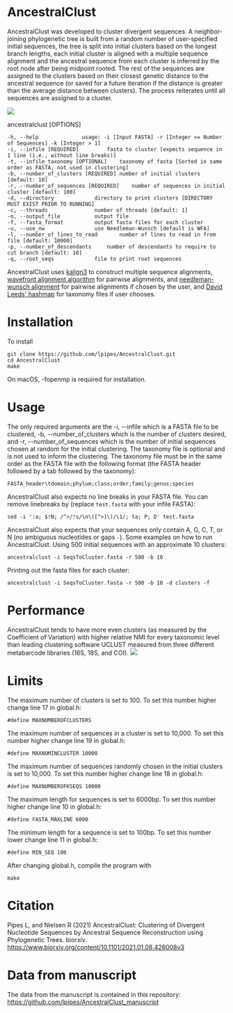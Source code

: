 # AncestralClust
AncestralClust was developed to cluster divergent sequences. A neighbor-joining phylogenetic tree is built from a random number of user-specified initial sequences, the tree is split into initial clusters based on the longest branch lengths, each initial cluster is aligned with a multiple sequence alignment and the ancestral sequence from each cluster is inferred by the root node after being midpoint rooted. The rest of the sequences are assigned to the clusters based on their closest genetic distance to the ancestral sequence (or saved for a future iteration if the distance is greater than the average distance between clusters). The process reiterates until all sequences are assigned to a cluster.

<img src="https://github.com/lpipes/AncestralClust/blob/master/cluster_ancestral.png?raw=true">

ancestralclust [OPTIONS]
	
	-h, --help				usage: -i [Input FASTA] -r [Integer <= Number of Sequences] -k [Integer > 1]
	-i, --infile [REQUIRED]			fasta to cluster [expects sequence in 1 line (i.e., without line breaks)]
	-t, --infile_taxonomy [OPTIONAL]	taxonomy of fasta [Sorted in same order as FASTA, not used in clustering]
	-b, --number_of_clusters [REQUIRED]	number of initial clusters [default: 10]
	-r, --number_of_sequences [REQUIRED]	number of sequences in initial cluster [default: 100]
	-d, --directory				directory to print clusters [DIRECTORY MUST EXIST PRIOR TO RUNNING]
	-c, --threads				number of threads [default: 1]
	-o, --output_file			output file
	-f, --fasta_format			output fasta files for each cluster
	-u, --use_nw				use Needleman-Wunsch [default is WFA]
	-l, --number_of_lines_to_read		number of lines to read in from file [default: 10000]
	-p, --number_of_descendants		number of descendants to require to cut branch [default: 10]
	-q, --root_seqs				file to print root sequences

AncestralClust uses <a href="https://github.com/TimoLassmann/kalign">kalign3</a> to construct multiple sequence alignments, <a href="https://github.com/smarco/WFA">wavefront alignment algorithm</a> for pairwise alignments, and <a href="https://github.com/noporpoise/seq-align">needleman-wunsch alignment</a> for pairwise alignments if chosen by the user, and <a href="https://github.com/DavidLeeds/hashmap">David Leeds' hashmap</a> for taxonomy files if user chooses.

# Installation
To install

	git clone https://github.com/lpipes/AncestralClust.git
	cd AncestralClust
	make

On macOS, -fopenmp is required for installation.

# Usage
The only required arguments are the -i, --infile which is a FASTA file to be clustered, -b, --number_of_clusters which is the number of clusters desired, and -r, --number_of_sequences which is the number of initial sequences chosen at random for the initial clustering. The taxonomy file is optional and is not used to inform the clustering. The taxonomy file must be in the same order as the FASTA file with the following format (the FASTA header followed by a tab followed by the taxonomy):

	FASTA_header\tdomain;phylum;class;order;family;genus;species

AncestralClust also expects no line breaks in your FASTA file. You can remove linebreaks by (replace `test.fasta` with your infile FASTA):

	sed -i ':a; $!N; /^>/!s/\n\([^>]\)/\1/; ta; P; D' test.fasta

AncestralClust also expects that your sequences only contain A, G, C, T, or N (no ambiguous nucleotides or gaps `-`). Some examples on how to run AncestralClust. Using 500 initial sequences with an approximate 10 clusters:

	ancestralclust -i SeqsToCluster.fasta -r 500 -b 10

Printing out the fasta files for each cluster:

	ancestralclust -i SeqsToCluster.fasta -r 500 -b 10 -d clusters -f

# Performance
AncestralClust tends to have more even clusters (as measured by the Coefficient of Variation) with higher relative NMI for every taxonomic level than leading clustering software UCLUST measured from three different metabarcode libraries (16S, 18S, and COI).
<img src="https://github.com/lpipes/AncestralClust/blob/master/RelativeNMI_species.png?raw=true">

# Limits
The maximum number of clusters is set to 100. To set this number higher change line 17 in global.h:

	#define MAXNUMBEROFCLUSTERS

The maximum number of sequences in a cluster is set to 10,000. To set this number higher change line 19 in global.h:

	#define MAXNUMINCLUSTER 10000

The maximum number of sequences randomly chosen in the initial clusters is set to 10,000. To set this number higher change line 18 in global.h:

	#define MAXNUMBEROFKSEQS 10000

The maximum length for sequences is set to 6000bp. To set this number higher change line 10 in global.h:

	#define FASTA_MAXLINE 6000

The minimum length for a sequence is set to 100bp. To set this number lower change line 11 in global.h:

	#define MIN_SEQ 100
 
After changing global.h, compile the program with
	
	make

# Citation
Pipes L, and Nielsen R (2021) AncestralClust: Clustering of Divergent Nucleotide Sequences by Ancestral Sequence Reconstruction using Phylogenetic Trees. biorxiv. 
<a href="https://www.biorxiv.org/content/10.1101/2021.01.08.426008v3">https://www.biorxiv.org/content/10.1101/2021.01.08.426008v3</a>

# Data from manuscript
The data from the manuscript is contained in this repository: <a href="https://github.com/lpipes/AncestralClust_manuscript">https://github.com/lpipes/AncestralClust_manuscript</a>
